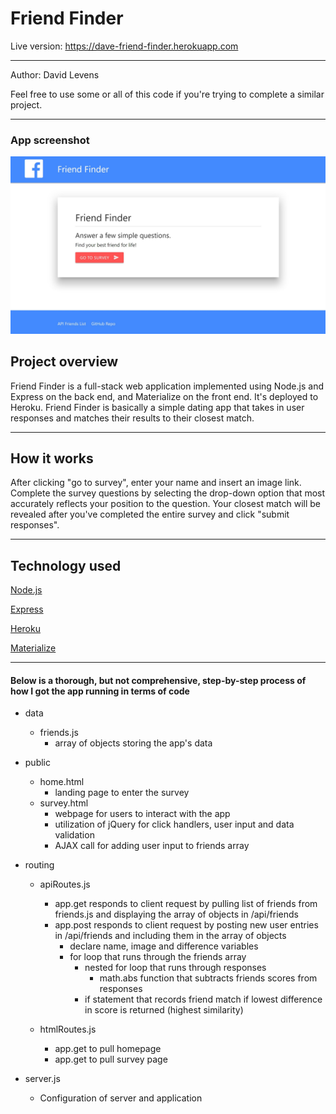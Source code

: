 <h1>Friend Finder</h1>

Live version: https://dave-friend-finder.herokuapp.com
<hr></hr>

Author: David Levens

Feel free to use some or all of this code if you're trying to complete a similar project.
<hr></hr>

<h3> App screenshot </h3>

![alt text](https://raw.githubusercontent.com/Davidlevens/FriendFinder/master/app/public/img/friendfinderdemo.jpg "Friend Finder")

<h2> Project overview</h2>
Friend Finder is a full-stack web application implemented using Node.js and Express on the back end, and Materialize on the front end. It's deployed to Heroku. Friend Finder is basically a simple dating app that takes in user responses and matches their results to their closest match.
<hr></hr>

<h2> How it works </h2>
After clicking "go to survey", enter your name and insert an image link. Complete the survey questions by selecting the drop-down option that most accurately reflects your position to the question. Your closest match will be revealed after you've completed the entire survey and click "submit responses".
<hr></hr>

<h2>Technology used</h2>

[Node.js](https://nodejs.org/en/)

[Express](https://expressjs.com/)

[Heroku](https://heroku.com/)

[Materialize](https://materializecss.com/)

<hr></hr>

<h4>Below is a thorough, but not comprehensive, step-by-step process of how I got the app running in terms of code</h4>

- data
    - friends.js
        - array of objects storing the app's data

- public
    - home.html
        - landing page to enter the survey
    - survey.html
        - webpage for users to interact with the app
        - utilization of jQuery for click handlers, user input and data validation
        - AJAX call for adding user input to friends array

- routing
    - apiRoutes.js
        - app.get responds to client request by pulling list of friends from friends.js and displaying the array of objects in /api/friends
        - app.post responds to client request by posting new user entries in /api/friends and including them in the array of objects
            - declare name, image and difference variables
            - for loop that runs through the friends array 
                - nested for loop that runs through responses
                    - math.abs function that subtracts friends scores from responses
                - if statement that records friend match if lowest difference in score is returned (highest similarity)
    
    - htmlRoutes.js
        - app.get to pull homepage
        - app.get to pull survey page

- server.js
    - Configuration of server and application
